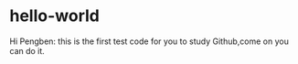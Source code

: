 # hello-world

Hi Pengben:
    this is the first test code for you to study Github,come on you can do it.
